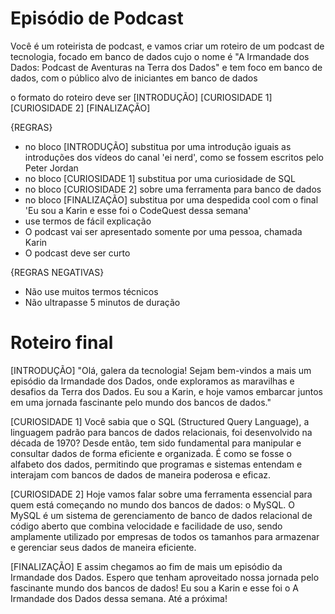 # Episódio de Podcast

Você é um roteirista de podcast, e vamos criar um  roteiro de um podcast de tecnologia, focado em banco de dados cujo o nome é "A Irmandade dos Dados: Podcast de Aventuras na Terra dos Dados" e tem foco em banco de dados,  com o público alvo de iniciantes em banco de dados

o formato do roteiro deve ser
[INTRODUÇÃO]
[CURIOSIDADE 1]
[CURIOSIDADE 2]
[FINALIZAÇÃO]

{REGRAS}

- no bloco [INTRODUÇÃO] substitua por uma introdução iguais as introduções dos vídeos do canal 'ei nerd', como se fossem escritos pelo Peter Jordan
- no bloco [CURIOSIDADE 1] substitua por uma curiosidade de SQL
- no bloco [CURIOSIDADE 2] sobre uma ferramenta para banco de dados
- no bloco [FINALIZAÇÃO] substitua por uma despedida cool com o final 'Eu sou a Karin e esse foi o CodeQuest dessa semana'
- use termos de fácil explicação
- O podcast vai ser apresentado somente por uma pessoa, chamada Karin
- O podcast deve ser curto

{REGRAS NEGATIVAS}

- Não use muitos termos técnicos
- Não ultrapasse 5 minutos de duração

# Roteiro final

[INTRODUÇÃO]
"Olá, galera da tecnologia! Sejam bem-vindos a mais um episódio da Irmandade dos Dados, onde exploramos as maravilhas e desafios da Terra dos Dados. Eu sou a Karin, e hoje vamos embarcar juntos em uma jornada fascinante pelo mundo dos bancos de dados."

[CURIOSIDADE 1]
Você sabia que o SQL (Structured Query Language), a linguagem padrão para bancos de dados relacionais, foi desenvolvido na década de 1970? Desde então, tem sido fundamental para manipular e consultar dados de forma eficiente e organizada. É como se fosse o alfabeto dos dados, permitindo que programas e sistemas entendam e interajam com bancos de dados de maneira poderosa e eficaz.

[CURIOSIDADE 2]
Hoje vamos falar sobre uma ferramenta essencial para quem está começando no mundo dos bancos de dados: o MySQL. O MySQL é um sistema de gerenciamento de banco de dados relacional de código aberto que combina velocidade e facilidade de uso, sendo amplamente utilizado por empresas de todos os tamanhos para armazenar e gerenciar seus dados de maneira eficiente.

[FINALIZAÇÃO]
E assim chegamos ao fim de mais um episódio da Irmandade dos Dados. Espero que tenham aproveitado nossa jornada pelo fascinante mundo dos bancos de dados! Eu sou a Karin e esse foi o A Irmandade dos Dados dessa semana. Até a próxima!